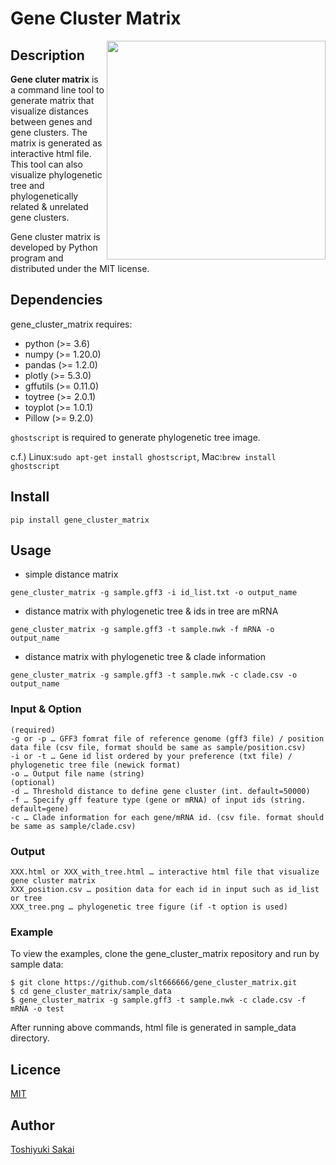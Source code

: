 # Gene Cluster Matrix

<p><img src="https://github.com/slt666666/gene_cluster_matrix/blob/main/image/sample_matrix.png?raw=true"　itemprop="image" width="350" align="right" />
<h2>Description</h2>
<strong>Gene cluter matrix</strong> is a command line tool to generate matrix that visualize distances between genes and gene clusters. The matrix is generated as interactive html file. This tool can also visualize phylogenetic tree and phylogenetically related & unrelated gene clusters.</p>

Gene cluster matrix is developed by Python program and distributed under the MIT license.

## Dependencies
gene_cluster_matrix requires:
* python (>= 3.6)
* numpy (>= 1.20.0)
* pandas (>= 1.2.0)
* plotly (>= 5.3.0)
* gffutils (>= 0.11.0)
* toytree (>= 2.0.1)
* toyplot (>= 1.0.1)
* Pillow (>= 9.2.0)

`ghostscript` is required to generate phylogenetic tree image.

c.f.) Linux:`sudo apt-get install ghostscript`, Mac:`brew install ghostscript`

## Install

`pip install gene_cluster_matrix`

## Usage

* simple distance matrix

`gene_cluster_matrix -g sample.gff3 -i id_list.txt -o output_name`

* distance matrix with phylogenetic tree & ids in tree are mRNA

`gene_cluster_matrix -g sample.gff3 -t sample.nwk -f mRNA -o output_name`

* distance matrix with phylogenetic tree & clade information

`gene_cluster_matrix -g sample.gff3 -t sample.nwk -c clade.csv -o output_name`

### Input & Option
```
(required)
-g or -p … GFF3 fomrat file of reference genome (gff3 file) / position data file (csv file, format should be same as sample/position.csv)
-i or -t … Gene id list ordered by your preference (txt file) / phylogenetic tree file (newick format)
-o … Output file name (string)
(optional)
-d … Threshold distance to define gene cluster (int. default=50000)
-f … Specify gff feature type (gene or mRNA) of input ids (string. default=gene)
-c … Clade information for each gene/mRNA id. (csv file. format should be same as sample/clade.csv)
```

### Output
```
XXX.html or XXX_with_tree.html … interactive html file that visualize gene cluster matrix
XXX_position.csv … position data for each id in input such as id_list or tree
XXX_tree.png … phylogenetic tree figure (if -t option is used)
```

### Example
To view the examples, clone the gene_cluster_matrix repository and run by sample data:

```
$ git clone https://github.com/slt666666/gene_cluster_matrix.git
$ cd gene_cluster_matrix/sample_data
$ gene_cluster_matrix -g sample.gff3 -t sample.nwk -c clade.csv -f mRNA -o test
```
After running above commands, html file is generated in sample_data directory.

## Licence

[MIT](https://github.com/slt666666/gene_cluster_matrix/blob/main/LICENSE)

## Author

[Toshiyuki Sakai](https://github.com/slt666666)